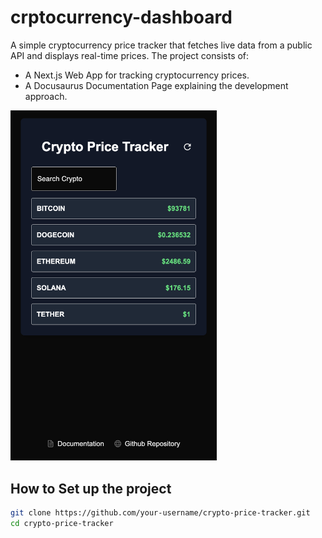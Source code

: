 # crptocurrency-dashboard

A simple cryptocurrency price tracker that fetches live data from a public API and displays real-time prices. The project consists of:
- A Next.js Web App for tracking cryptocurrency prices.
- A Docusaurus Documentation Page explaining the development approach.

<img src="screenshot.png" alt="Crypto Price Tracker Preview" width="330"/>

## How to Set up the project
```bash
git clone https://github.com/your-username/crypto-price-tracker.git
cd crypto-price-tracker
```
